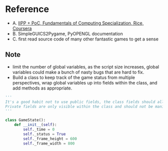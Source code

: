 # Reference

- A. [IIPP + PoC, Fundamentals of Computing Specialization, Rice, Coursera](https://www.coursera.org/specializations/computer-fundamentals)
- B. SimpleGUICS2Pygame, PyOPENGL documentation
- C. first read source code of many other fantastic games to get a sense


## Note
- limit the number of global variables, as the script size increases, global variables could make a bunch of nasty bugs that are hard to fix.
- Build a class to keep track of the game status from multiple perspectives, wrap global variables up into fields within the class, and add methods as appropriate.

```python
'''
It's a good habit not to use public fields, the class fields should all be private.
Private fields are only visible within the class and should not be manipulated from outside.
'''

class GameState():
    def __init__(self):
        self._time = 0
        self._status = True
        self._frame_height = 600   
        self._frame_width = 800
```

